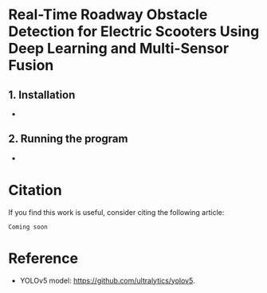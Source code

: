 # Real-Time Roadway Obstacle Detection for Electric Scooters Using Deep Learning and Multi-Sensor Fusion

## 1. Installation
- 

## 2. Running the program
- 

# Citation
If you find this work is useful, consider citing the following article:
```
Coming soon
```

# Reference
- YOLOv5 model: https://github.com/ultralytics/yolov5.

  
